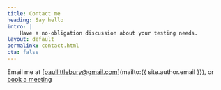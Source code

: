 ```yaml
---
title: Contact me
heading: Say hello
intro: |
    Have a no-obligation discussion about your testing needs.
layout: default
permalink: contact.html
cta: false
---
```


Email me at [paullittlebury@gmail.com](mailto:{{ site.author.email }}), or [book a meeting](https://calendly.com/jaffamonkeyltd/intro-call)
